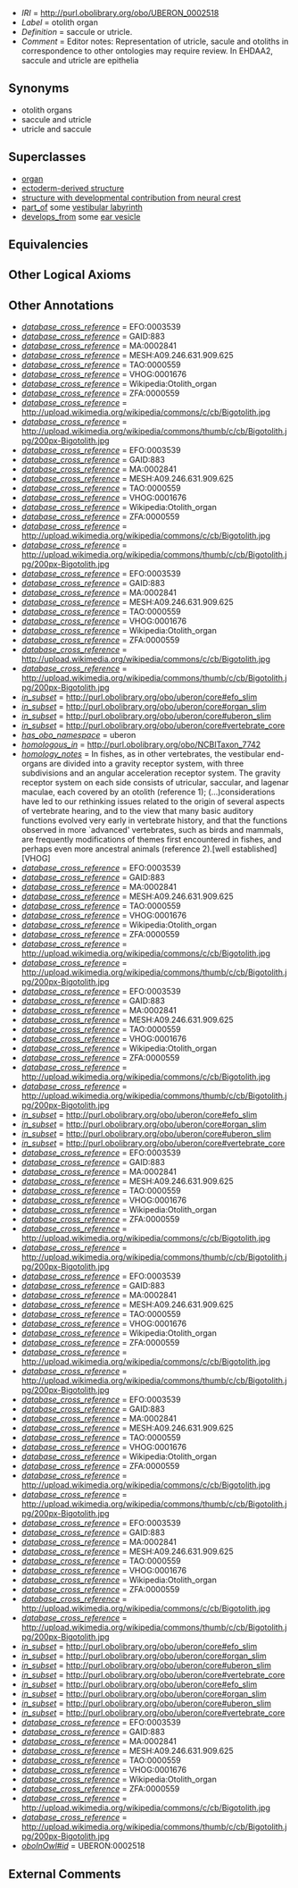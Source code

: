  * *IRI* = http://purl.obolibrary.org/obo/UBERON_0002518
 * *Label* = otolith organ
 * *Definition* = saccule or utricle.
 * *Comment* = Editor notes: Representation of utricle, sacule and otoliths in correspondence to other ontologies may require review. In EHDAA2, saccule and utricle are epithelia

## Synonyms

 * otolith organs
 * saccule and utricle
 * utricle and saccule

## Superclasses

 * [organ](../../UBERON/62/UBERON_0000062.md)
 * [ectoderm-derived structure](../../UBERON/21/UBERON_0004121.md)
 * [structure with developmental contribution from neural crest](../../UBERON/14/UBERON_0010314.md)
 * [part_of](../../BFO/50/BFO_0000050.md) some [vestibular labyrinth](../../UBERON/62/UBERON_0001862.md)
 * [develops_from](../../RO/02/RO_0002202.md) some [ear vesicle](../../UBERON/51/UBERON_0003051.md)

## Equivalencies


## Other Logical Axioms


## Other Annotations

 * *[database_cross_reference](../../ef/oboInOwl#hasDbXref.md)* = EFO:0003539
 * *[database_cross_reference](../../ef/oboInOwl#hasDbXref.md)* = GAID:883
 * *[database_cross_reference](../../ef/oboInOwl#hasDbXref.md)* = MA:0002841
 * *[database_cross_reference](../../ef/oboInOwl#hasDbXref.md)* = MESH:A09.246.631.909.625
 * *[database_cross_reference](../../ef/oboInOwl#hasDbXref.md)* = TAO:0000559
 * *[database_cross_reference](../../ef/oboInOwl#hasDbXref.md)* = VHOG:0001676
 * *[database_cross_reference](../../ef/oboInOwl#hasDbXref.md)* = Wikipedia:Otolith_organ
 * *[database_cross_reference](../../ef/oboInOwl#hasDbXref.md)* = ZFA:0000559
 * *[database_cross_reference](../../ef/oboInOwl#hasDbXref.md)* = http://upload.wikimedia.org/wikipedia/commons/c/cb/Bigotolith.jpg
 * *[database_cross_reference](../../ef/oboInOwl#hasDbXref.md)* = http://upload.wikimedia.org/wikipedia/commons/thumb/c/cb/Bigotolith.jpg/200px-Bigotolith.jpg
 * *[database_cross_reference](../../ef/oboInOwl#hasDbXref.md)* = EFO:0003539
 * *[database_cross_reference](../../ef/oboInOwl#hasDbXref.md)* = GAID:883
 * *[database_cross_reference](../../ef/oboInOwl#hasDbXref.md)* = MA:0002841
 * *[database_cross_reference](../../ef/oboInOwl#hasDbXref.md)* = MESH:A09.246.631.909.625
 * *[database_cross_reference](../../ef/oboInOwl#hasDbXref.md)* = TAO:0000559
 * *[database_cross_reference](../../ef/oboInOwl#hasDbXref.md)* = VHOG:0001676
 * *[database_cross_reference](../../ef/oboInOwl#hasDbXref.md)* = Wikipedia:Otolith_organ
 * *[database_cross_reference](../../ef/oboInOwl#hasDbXref.md)* = ZFA:0000559
 * *[database_cross_reference](../../ef/oboInOwl#hasDbXref.md)* = http://upload.wikimedia.org/wikipedia/commons/c/cb/Bigotolith.jpg
 * *[database_cross_reference](../../ef/oboInOwl#hasDbXref.md)* = http://upload.wikimedia.org/wikipedia/commons/thumb/c/cb/Bigotolith.jpg/200px-Bigotolith.jpg
 * *[database_cross_reference](../../ef/oboInOwl#hasDbXref.md)* = EFO:0003539
 * *[database_cross_reference](../../ef/oboInOwl#hasDbXref.md)* = GAID:883
 * *[database_cross_reference](../../ef/oboInOwl#hasDbXref.md)* = MA:0002841
 * *[database_cross_reference](../../ef/oboInOwl#hasDbXref.md)* = MESH:A09.246.631.909.625
 * *[database_cross_reference](../../ef/oboInOwl#hasDbXref.md)* = TAO:0000559
 * *[database_cross_reference](../../ef/oboInOwl#hasDbXref.md)* = VHOG:0001676
 * *[database_cross_reference](../../ef/oboInOwl#hasDbXref.md)* = Wikipedia:Otolith_organ
 * *[database_cross_reference](../../ef/oboInOwl#hasDbXref.md)* = ZFA:0000559
 * *[database_cross_reference](../../ef/oboInOwl#hasDbXref.md)* = http://upload.wikimedia.org/wikipedia/commons/c/cb/Bigotolith.jpg
 * *[database_cross_reference](../../ef/oboInOwl#hasDbXref.md)* = http://upload.wikimedia.org/wikipedia/commons/thumb/c/cb/Bigotolith.jpg/200px-Bigotolith.jpg
 * *[in_subset](../../et/oboInOwl#inSubset.md)* = http://purl.obolibrary.org/obo/uberon/core#efo_slim
 * *[in_subset](../../et/oboInOwl#inSubset.md)* = http://purl.obolibrary.org/obo/uberon/core#organ_slim
 * *[in_subset](../../et/oboInOwl#inSubset.md)* = http://purl.obolibrary.org/obo/uberon/core#uberon_slim
 * *[in_subset](../../et/oboInOwl#inSubset.md)* = http://purl.obolibrary.org/obo/uberon/core#vertebrate_core
 * *[has_obo_namespace](../../ce/oboInOwl#hasOBONamespace.md)* = uberon
 * *[homologous_in](../../core#homologous/in/core#homologous_in.md)* = http://purl.obolibrary.org/obo/NCBITaxon_7742
 * *[homology_notes](../../UBPROP/03/UBPROP_0000003.md)* = In fishes, as in other vertebrates, the vestibular end-organs are divided into a gravity receptor system, with three subdivisions and an angular acceleration receptor system. The gravity receptor system on each side consists of utricular, saccular, and lagenar maculae, each covered by an otolith (reference 1); (...)considerations have led to our rethinking issues related to the origin of several aspects of vertebrate hearing, and to the view that many basic auditory functions evolved very early in vertebrate history, and that the functions observed in more `advanced' vertebrates, such as birds and mammals, are frequently modifications of themes first encountered in fishes, and perhaps even more ancestral animals (reference 2).[well established][VHOG]
 * *[database_cross_reference](../../ef/oboInOwl#hasDbXref.md)* = EFO:0003539
 * *[database_cross_reference](../../ef/oboInOwl#hasDbXref.md)* = GAID:883
 * *[database_cross_reference](../../ef/oboInOwl#hasDbXref.md)* = MA:0002841
 * *[database_cross_reference](../../ef/oboInOwl#hasDbXref.md)* = MESH:A09.246.631.909.625
 * *[database_cross_reference](../../ef/oboInOwl#hasDbXref.md)* = TAO:0000559
 * *[database_cross_reference](../../ef/oboInOwl#hasDbXref.md)* = VHOG:0001676
 * *[database_cross_reference](../../ef/oboInOwl#hasDbXref.md)* = Wikipedia:Otolith_organ
 * *[database_cross_reference](../../ef/oboInOwl#hasDbXref.md)* = ZFA:0000559
 * *[database_cross_reference](../../ef/oboInOwl#hasDbXref.md)* = http://upload.wikimedia.org/wikipedia/commons/c/cb/Bigotolith.jpg
 * *[database_cross_reference](../../ef/oboInOwl#hasDbXref.md)* = http://upload.wikimedia.org/wikipedia/commons/thumb/c/cb/Bigotolith.jpg/200px-Bigotolith.jpg
 * *[database_cross_reference](../../ef/oboInOwl#hasDbXref.md)* = EFO:0003539
 * *[database_cross_reference](../../ef/oboInOwl#hasDbXref.md)* = GAID:883
 * *[database_cross_reference](../../ef/oboInOwl#hasDbXref.md)* = MA:0002841
 * *[database_cross_reference](../../ef/oboInOwl#hasDbXref.md)* = MESH:A09.246.631.909.625
 * *[database_cross_reference](../../ef/oboInOwl#hasDbXref.md)* = TAO:0000559
 * *[database_cross_reference](../../ef/oboInOwl#hasDbXref.md)* = VHOG:0001676
 * *[database_cross_reference](../../ef/oboInOwl#hasDbXref.md)* = Wikipedia:Otolith_organ
 * *[database_cross_reference](../../ef/oboInOwl#hasDbXref.md)* = ZFA:0000559
 * *[database_cross_reference](../../ef/oboInOwl#hasDbXref.md)* = http://upload.wikimedia.org/wikipedia/commons/c/cb/Bigotolith.jpg
 * *[database_cross_reference](../../ef/oboInOwl#hasDbXref.md)* = http://upload.wikimedia.org/wikipedia/commons/thumb/c/cb/Bigotolith.jpg/200px-Bigotolith.jpg
 * *[in_subset](../../et/oboInOwl#inSubset.md)* = http://purl.obolibrary.org/obo/uberon/core#efo_slim
 * *[in_subset](../../et/oboInOwl#inSubset.md)* = http://purl.obolibrary.org/obo/uberon/core#organ_slim
 * *[in_subset](../../et/oboInOwl#inSubset.md)* = http://purl.obolibrary.org/obo/uberon/core#uberon_slim
 * *[in_subset](../../et/oboInOwl#inSubset.md)* = http://purl.obolibrary.org/obo/uberon/core#vertebrate_core
 * *[database_cross_reference](../../ef/oboInOwl#hasDbXref.md)* = EFO:0003539
 * *[database_cross_reference](../../ef/oboInOwl#hasDbXref.md)* = GAID:883
 * *[database_cross_reference](../../ef/oboInOwl#hasDbXref.md)* = MA:0002841
 * *[database_cross_reference](../../ef/oboInOwl#hasDbXref.md)* = MESH:A09.246.631.909.625
 * *[database_cross_reference](../../ef/oboInOwl#hasDbXref.md)* = TAO:0000559
 * *[database_cross_reference](../../ef/oboInOwl#hasDbXref.md)* = VHOG:0001676
 * *[database_cross_reference](../../ef/oboInOwl#hasDbXref.md)* = Wikipedia:Otolith_organ
 * *[database_cross_reference](../../ef/oboInOwl#hasDbXref.md)* = ZFA:0000559
 * *[database_cross_reference](../../ef/oboInOwl#hasDbXref.md)* = http://upload.wikimedia.org/wikipedia/commons/c/cb/Bigotolith.jpg
 * *[database_cross_reference](../../ef/oboInOwl#hasDbXref.md)* = http://upload.wikimedia.org/wikipedia/commons/thumb/c/cb/Bigotolith.jpg/200px-Bigotolith.jpg
 * *[database_cross_reference](../../ef/oboInOwl#hasDbXref.md)* = EFO:0003539
 * *[database_cross_reference](../../ef/oboInOwl#hasDbXref.md)* = GAID:883
 * *[database_cross_reference](../../ef/oboInOwl#hasDbXref.md)* = MA:0002841
 * *[database_cross_reference](../../ef/oboInOwl#hasDbXref.md)* = MESH:A09.246.631.909.625
 * *[database_cross_reference](../../ef/oboInOwl#hasDbXref.md)* = TAO:0000559
 * *[database_cross_reference](../../ef/oboInOwl#hasDbXref.md)* = VHOG:0001676
 * *[database_cross_reference](../../ef/oboInOwl#hasDbXref.md)* = Wikipedia:Otolith_organ
 * *[database_cross_reference](../../ef/oboInOwl#hasDbXref.md)* = ZFA:0000559
 * *[database_cross_reference](../../ef/oboInOwl#hasDbXref.md)* = http://upload.wikimedia.org/wikipedia/commons/c/cb/Bigotolith.jpg
 * *[database_cross_reference](../../ef/oboInOwl#hasDbXref.md)* = http://upload.wikimedia.org/wikipedia/commons/thumb/c/cb/Bigotolith.jpg/200px-Bigotolith.jpg
 * *[database_cross_reference](../../ef/oboInOwl#hasDbXref.md)* = EFO:0003539
 * *[database_cross_reference](../../ef/oboInOwl#hasDbXref.md)* = GAID:883
 * *[database_cross_reference](../../ef/oboInOwl#hasDbXref.md)* = MA:0002841
 * *[database_cross_reference](../../ef/oboInOwl#hasDbXref.md)* = MESH:A09.246.631.909.625
 * *[database_cross_reference](../../ef/oboInOwl#hasDbXref.md)* = TAO:0000559
 * *[database_cross_reference](../../ef/oboInOwl#hasDbXref.md)* = VHOG:0001676
 * *[database_cross_reference](../../ef/oboInOwl#hasDbXref.md)* = Wikipedia:Otolith_organ
 * *[database_cross_reference](../../ef/oboInOwl#hasDbXref.md)* = ZFA:0000559
 * *[database_cross_reference](../../ef/oboInOwl#hasDbXref.md)* = http://upload.wikimedia.org/wikipedia/commons/c/cb/Bigotolith.jpg
 * *[database_cross_reference](../../ef/oboInOwl#hasDbXref.md)* = http://upload.wikimedia.org/wikipedia/commons/thumb/c/cb/Bigotolith.jpg/200px-Bigotolith.jpg
 * *[database_cross_reference](../../ef/oboInOwl#hasDbXref.md)* = EFO:0003539
 * *[database_cross_reference](../../ef/oboInOwl#hasDbXref.md)* = GAID:883
 * *[database_cross_reference](../../ef/oboInOwl#hasDbXref.md)* = MA:0002841
 * *[database_cross_reference](../../ef/oboInOwl#hasDbXref.md)* = MESH:A09.246.631.909.625
 * *[database_cross_reference](../../ef/oboInOwl#hasDbXref.md)* = TAO:0000559
 * *[database_cross_reference](../../ef/oboInOwl#hasDbXref.md)* = VHOG:0001676
 * *[database_cross_reference](../../ef/oboInOwl#hasDbXref.md)* = Wikipedia:Otolith_organ
 * *[database_cross_reference](../../ef/oboInOwl#hasDbXref.md)* = ZFA:0000559
 * *[database_cross_reference](../../ef/oboInOwl#hasDbXref.md)* = http://upload.wikimedia.org/wikipedia/commons/c/cb/Bigotolith.jpg
 * *[database_cross_reference](../../ef/oboInOwl#hasDbXref.md)* = http://upload.wikimedia.org/wikipedia/commons/thumb/c/cb/Bigotolith.jpg/200px-Bigotolith.jpg
 * *[in_subset](../../et/oboInOwl#inSubset.md)* = http://purl.obolibrary.org/obo/uberon/core#efo_slim
 * *[in_subset](../../et/oboInOwl#inSubset.md)* = http://purl.obolibrary.org/obo/uberon/core#organ_slim
 * *[in_subset](../../et/oboInOwl#inSubset.md)* = http://purl.obolibrary.org/obo/uberon/core#uberon_slim
 * *[in_subset](../../et/oboInOwl#inSubset.md)* = http://purl.obolibrary.org/obo/uberon/core#vertebrate_core
 * *[in_subset](../../et/oboInOwl#inSubset.md)* = http://purl.obolibrary.org/obo/uberon/core#efo_slim
 * *[in_subset](../../et/oboInOwl#inSubset.md)* = http://purl.obolibrary.org/obo/uberon/core#organ_slim
 * *[in_subset](../../et/oboInOwl#inSubset.md)* = http://purl.obolibrary.org/obo/uberon/core#uberon_slim
 * *[in_subset](../../et/oboInOwl#inSubset.md)* = http://purl.obolibrary.org/obo/uberon/core#vertebrate_core
 * *[database_cross_reference](../../ef/oboInOwl#hasDbXref.md)* = EFO:0003539
 * *[database_cross_reference](../../ef/oboInOwl#hasDbXref.md)* = GAID:883
 * *[database_cross_reference](../../ef/oboInOwl#hasDbXref.md)* = MA:0002841
 * *[database_cross_reference](../../ef/oboInOwl#hasDbXref.md)* = MESH:A09.246.631.909.625
 * *[database_cross_reference](../../ef/oboInOwl#hasDbXref.md)* = TAO:0000559
 * *[database_cross_reference](../../ef/oboInOwl#hasDbXref.md)* = VHOG:0001676
 * *[database_cross_reference](../../ef/oboInOwl#hasDbXref.md)* = Wikipedia:Otolith_organ
 * *[database_cross_reference](../../ef/oboInOwl#hasDbXref.md)* = ZFA:0000559
 * *[database_cross_reference](../../ef/oboInOwl#hasDbXref.md)* = http://upload.wikimedia.org/wikipedia/commons/c/cb/Bigotolith.jpg
 * *[database_cross_reference](../../ef/oboInOwl#hasDbXref.md)* = http://upload.wikimedia.org/wikipedia/commons/thumb/c/cb/Bigotolith.jpg/200px-Bigotolith.jpg
 * *[oboInOwl#id](../../id/oboInOwl#id.md)* = UBERON:0002518

## External Comments

